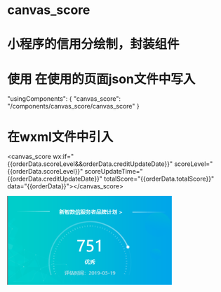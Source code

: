 # canvas_score
# 小程序的信用分绘制，封装组件
# 使用 在使用的页面json文件中写入
   "usingComponents": {
      "canvas_score": "/components/canvas_score/canvas_score"
    }
# 在wxml文件中引入
 <canvas_score wx:if="{{orderData.scoreLevel&&orderData.creditUpdateDate}}" scoreLevel="{{orderData.scoreLevel}}" scoreUpdateTime="{{orderData.creditUpdateDate}}" totalScore="{{orderData.totalScore}}" data="{{orderData}}"></canvas_score>
 
 
![image](./7.png)
